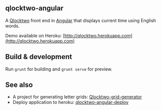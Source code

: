 ## qlocktwo-angular

A [Qlocktwo](http://www.qlocktwo.com) front end in [Angular](https://angularjs.org) that displays current time using English words.

Demo available on Heroku: [http://qlocktwo.herokuapp.com](http://qlocktwo.herokuapp.com)

## Build & development

Run `grunt` for building and `grunt serve` for preview. 

## See also

* A project for generating letter grids: [Qlocktwo-grid-generator](https://github.com/zouzias/qlocktwo-grid-generator.git)
* Deploy application to heroku: [qlocktwo-angular-deploy](https://github.com/zouzias/qlocktwo-angular-deploy)
